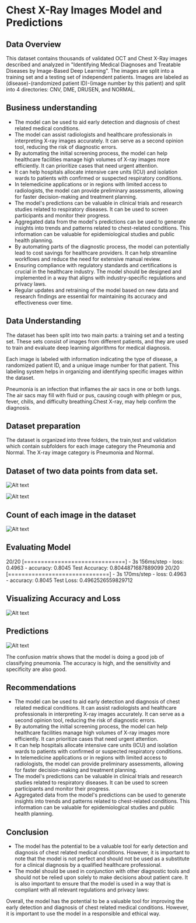 #  Chest X-Ray Images Model and Predictions
 ## Data Overview
 This dataset contains thousands of validated OCT and Chest X-Ray images  described and analyzed in "Identifying Medical Diagnoses and Treatable Diseases by Image-Based Deep Learning". The images are split into a training set and a testing set of independent patients. Images are labeled as (disease)-(randomized patient ID)-(image number by this patient) and split into 4 directories: CNV, DME, DRUSEN, and NORMAL.

## Business understanding
* The model can be used to aid early detection and diagnosis of chest related medical conditions.
* The model can assist radiologists and healthcare professionals in interpreting X-ray images accurately. It can serve as a second opinion tool, reducing the risk of diagnostic errors.
* By automating the initial screening process, the model can help healthcare facilities manage high volumes of X-ray images more efficiently. It can prioritize cases that need urgent attention.
* It can help hospitals allocate intensive care units (ICU) and isolation wards to patients with confirmed or suspected respiratory conditions.
* In telemedicine applications or in regions with limited access to radiologists, the model can provide preliminary assessments, allowing for faster decision-making and treatment planning.
* The model's predictions can be valuable in clinical trials and research studies related to respiratory diseases. It can be used to screen participants and monitor their progress.
* Aggregated data from the model's predictions can be used to generate insights into trends and patterns related to chest-related conditions. This information can be valuable for epidemiological studies and public health planning.
* By automating parts of the diagnostic process, the model can potentially lead to cost savings for healthcare providers. It can help streamline workflows and reduce the need for extensive manual review.
* Ensuring compliance with regulatory standards and certifications is crucial in the healthcare industry. The model should be designed and implemented in a way that aligns with industry-specific regulations and privacy laws.
* Regular updates and retraining of the model based on new data and research findings are essential for maintaining its accuracy and effectiveness over time.

## Data Understanding
The dataset has been split into two main parts: a training set and a testing set. These sets consist of images from different patients, and they are used to train and evaluate deep learning algorithms for medical diagnosis.

Each image is labeled with information indicating the type of disease, a randomized patient ID, and a unique image number for that patient. This labeling system helps in organizing and identifying specific images within the dataset.

Pneumonia is an infection that inflames the air sacs in one or both lungs. The air sacs may fill with fluid or pus, causing cough with phlegm or pus, fever, chills, and difficulty breathing.Chest X-ray, may help confirm the diagnosis.

## Dataset preparation
The dataset is organized into three folders, the train,test and validation which contain subfolders for each image category the Pneumonia and Normal.
The X-ray image category is  Pneumonia and Normal.

## Dataset of two data points from data set.
![Alt text](images/image.png)

![Alt text](images/image-1.png)

## Count of each image in the dataset
![Alt text](images/image-2.png)

## Evaluating Model
20/20 [==============================] - 3s 156ms/step - loss: 0.4963 - accuracy: 0.8045
Test Accuracy: 0.8044871687889099
20/20 [==============================] - 3s 170ms/step - loss: 0.4963 - accuracy: 0.8045
Test Loss: 0.4962526559829712

## Visualizing Accuracy and Loss

![Alt text](images/image-3.png)

## Predictions
![Alt text](images/image-4.png)

The confusion matrix shows that the model is doing a good job of classifying pneumonia. The accuracy is high, and the sensitivity and specificity are also good.

## Recommendations

* The model can be used to aid early detection and diagnosis of chest related medical conditions. It can assist radiologists and healthcare professionals in interpreting X-ray images accurately. It can serve as a second opinion tool, reducing the risk of diagnostic errors.
* By automating the initial screening process, the model can help healthcare facilities manage high volumes of X-ray images more efficiently. It can prioritize cases that need urgent attention.
* It can help hospitals allocate intensive care units (ICU) and isolation wards to patients with confirmed or suspected respiratory conditions.
* In telemedicine applications or in regions with limited access to radiologists, the model can provide preliminary assessments, allowing for faster decision-making and treatment planning.
* The model's predictions can be valuable in clinical trials and research studies related to respiratory diseases. It can be used to screen participants and monitor their progress.
* Aggregated data from the model's predictions can be used to generate insights into trends and patterns related to chest-related conditions. This information can be valuable for epidemiological studies and public health planning.

## Conclusion

* The model has the potential to be a valuable tool for early detection and diagnosis of chest related medical conditions. However, it is important to note that the model is not perfect and should not be used as a substitute for a clinical diagnosis by a qualified healthcare professional.
* The model should be used in conjunction with other diagnostic tools and should not be relied upon solely to make decisions about patient care. It is also important to ensure that the model is used in a way that is compliant with all relevant regulations and privacy laws:

Overall, the model has the potential to be a valuable tool for improving the early detection and diagnosis of chest related medical conditions. However, it is important to use the model in a responsible and ethical way.
